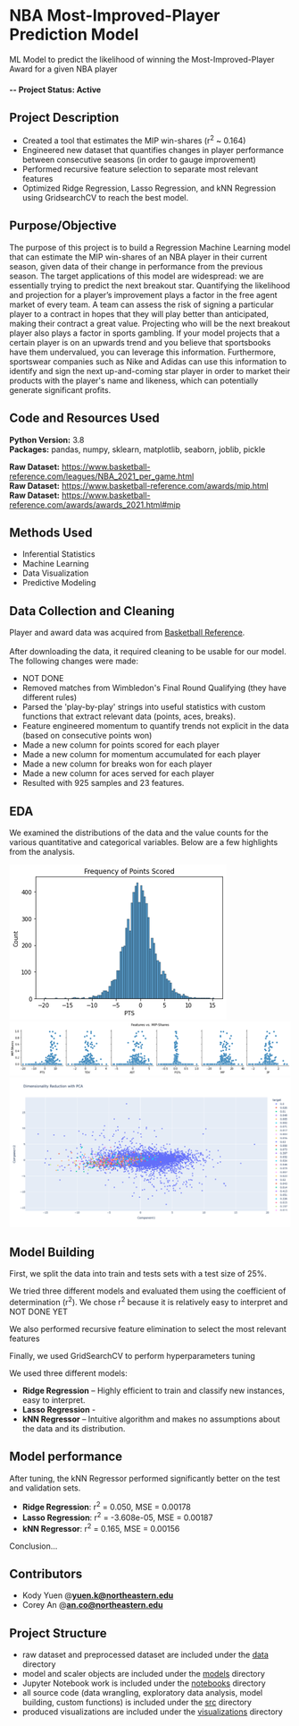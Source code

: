 # NBA Most-Improved-Player Prediction Model
ML Model to predict the likelihood of winning the Most-Improved-Player Award for a given NBA player

#### -- Project Status: Active

## Project Description

* Created a tool that estimates the MIP win-shares (r<sup>2</sup> ~ 0.164)
* Engineered new dataset that quantifies changes in player performance between consecutive seasons (in order to gauge improvement)
* Performed recursive feature selection to separate most relevant features
* Optimized Ridge Regression, Lasso Regression, and kNN Regression using GridsearchCV to reach the best model.

## Purpose/Objective

The purpose of this project is to build a Regression Machine Learning model that can estimate the MIP win-shares of
an NBA player in their current season, given data of their change in performance from the previous season. The target 
applications of this model are widespread: we are essentially trying to predict the next breakout star. Quantifying the 
likelihood and projection for a player’s improvement plays a factor in the free agent market of every team. A team can 
assess the risk of signing a particular player to a contract in hopes that they will play better than anticipated, 
making their contract a great value. Projecting who will be the next breakout player also plays a factor in sports 
gambling. If your model projects that a certain player is on an upwards trend and you believe that sportsbooks have them
undervalued, you can leverage this information. Furthermore, sportswear companies such as Nike and Adidas can use this 
information to identify and sign the next up-and-coming star player in order to market their products with the player's 
name and likeness, which can potentially generate significant profits.

## Code and Resources Used

**Python Version:** 3.8  
**Packages:** pandas, numpy, sklearn, matplotlib, seaborn, joblib, pickle  

[comment]: <> (**For Web Framework Requirements:**  ```pip install -r requirements.txt```  )
**Raw Dataset:** https://www.basketball-reference.com/leagues/NBA_2021_per_game.html  
**Raw Dataset:** https://www.basketball-reference.com/awards/mip.html  
**Raw Dataset:** https://www.basketball-reference.com/awards/awards_2021.html#mip

## Methods Used

* Inferential Statistics
* Machine Learning
* Data Visualization
* Predictive Modeling

## Data Collection and Cleaning

Player and award data was acquired from [Basketball Reference](https://www.basketball-reference.com/).
\
\
After downloading the data, it required cleaning to be usable for our model. The following changes were made:

* NOT DONE
* Removed matches from Wimbledon's Final Round Qualifying (they have different rules)
* Parsed the 'play-by-play' strings into useful statistics with custom functions that extract relevant data (points,
  aces, breaks).
* Feature engineered momentum to quantify trends not explicit in the data (based on consecutive points won)
* Made a new column for points scored for each player
* Made a new column for momentum accumulated for each player
* Made a new column for breaks won for each player
* Made a new column for aces served for each player
* Resulted with 925 samples and 23 features.

## EDA

We examined the distributions of the data and the value counts for the various quantitative and categorical variables.
Below are a few highlights from the analysis.

![alt text](https://github.com/jjz17/NBA-MIP-Prediction-Model/blob/main/visualizations/histogram.png "Distribution of Changes in Points Scored")
![alt text](https://github.com/jjz17/NBA-MIP-Prediction-Model/blob/main/visualizations/pairplots.png "Various Stats against MIP win-shares")
![alt text](https://github.com/jjz17/NBA-MIP-Prediction-Model/blob/main/visualizations/pca_scatter.png "PCA Dimensionality Reduction")

## Model Building

First, we split the data into train and tests sets with a test size of 25%.

We tried three different models and evaluated them using the coefficient of determination (r<sup>2</sup>). We chose 
r<sup>2</sup> because it is relatively easy to interpret and NOT DONE YET

We also performed recursive feature elimination to select the most relevant features

Finally, we used GridSearchCV to perform hyperparameters tuning

We used three different models:

* **Ridge Regression** – Highly efficient to train and classify new instances, easy to interpret.
* **Lasso Regression** - 
* **kNN Regressor** – Intuitive algorithm and makes no assumptions about the data and its distribution.

## Model performance

After tuning, the kNN Regressor performed significantly better on the test and validation sets.

* **Ridge Regression**: r<sup>2</sup> = 0.050, MSE = 0.00178
* **Lasso Regression**: r<sup>2</sup> = -3.608e-05, MSE = 0.00187
* **kNN Regressor**: r<sup>2</sup> = 0.165, MSE = 0.00156

Conclusion...

## Contributors

* Kody Yuen @**yuen.k@northeastern.edu**
* Corey An @**an.co@northeastern.edu**

## Project Structure

- raw dataset and preprocessed dataset are included under
  the [data](https://github.com/jjz17/NBA-MIP-Prediction-Model/tree/main/data) directory
- model and scaler objects are included under
  the [models](https://github.com/jjz17/NBA-MIP-Prediction-Model/tree/main/models) directory
- Jupyter Notebook work is included under
  the [notebooks](https://github.com/jjz17/NBA-MIP-Prediction-Model/tree/main/notebooks) directory
- all source code (data wrangling, exploratory data analysis, model building, custom functions) is included under
  the [src](https://github.com/jjz17/NBA-MIP-Prediction-Model/tree/main/src) directory
- produced visualizations are included under
  the [visualizations](https://github.com/jjz17/NBA-MIP-Prediction-Model/tree/main/visualizations) directory
